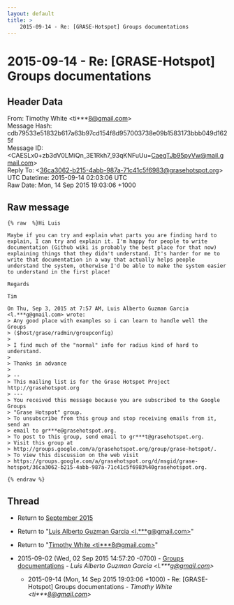 ```yaml
---
layout: default
title: >
    2015-09-14 - Re: [GRASE-Hotspot] Groups documentations
---
```


# 2015-09-14 - Re: [GRASE-Hotspot] Groups documentations

## Header Data

From: Timothy White \<ti***8@gmail.com\><br>
Message Hash: cdb79533e51832b617a63b97cd154f8d957003738e09b1583173bbb049d1625f<br>
Message ID: \<CAESLx0+zb3dV0LMiQn_3E1Rkh7_93qKNFuUu=CaegTJb95pyVw@mail.gmail.com\><br>
Reply To: \<36ca3062-b215-4abb-987a-71c41c5f6983@grasehotspot.org\><br>
UTC Datetime: 2015-09-14 02:03:06 UTC<br>
Raw Date: Mon, 14 Sep 2015 19:03:06 +1000<br>

## Raw message

```
{% raw  %}Hi Luis

Maybe if you can try and explain what parts you are finding hard to
explain, I can try and explain it. I'm happy for people to write
documentation (Github wiki is probably the best place for that now)
explaining things that they didn't understand. It's harder for me to
write that documentation in a way that actually helps people
understand the system, otherwise I'd be able to make the system easier
to understand in the first place!

Regards

Tim

On Thu, Sep 3, 2015 at 7:57 AM, Luis Alberto Guzman Garcia
<l.***g@gmail.com> wrote:
> Any good place with examples so i can learn to handle well the Groups
> ($host/grase/radmin/groupconfig)
>
> I find much of the "normal" info for radius kind of hard to understand.
>
> Thanks in advance
>
> --
> This mailing list is for the Grase Hotspot Project http://grasehotspot.org
> ---
> You received this message because you are subscribed to the Google Groups
> "Grase Hotspot" group.
> To unsubscribe from this group and stop receiving emails from it, send an
> email to gr***e@grasehotspot.org.
> To post to this group, send email to gr***t@grasehotspot.org.
> Visit this group at
> http://groups.google.com/a/grasehotspot.org/group/grase-hotspot/.
> To view this discussion on the web visit
> https://groups.google.com/a/grasehotspot.org/d/msgid/grase-hotspot/36ca3062-b215-4abb-987a-71c41c5f6983%40grasehotspot.org.

{% endraw %}
```

## Thread

+ Return to [September 2015](/archive/2015/09)

+ Return to "[Luis Alberto Guzman Garcia <l.***g<span>@</span>gmail.com>](/authors/l____g_at_gmail_com)"
+ Return to "[Timothy White <ti***8<span>@</span>gmail.com>](/authors/ti___8_at_gmail_com)"

+ 2015-09-02 (Wed, 02 Sep 2015 14:57:20 -0700) - [Groups documentations](/archive/2015/09/ce3dbc065e9ede6183fd1ac08c1f0239abc58d2f5c443b2c65bfdc0e5c559142) - _Luis Alberto Guzman Garcia \<l.***g@gmail.com\>_
  + 2015-09-14 (Mon, 14 Sep 2015 19:03:06 +1000) - Re: [GRASE-Hotspot] Groups documentations - _Timothy White \<ti***8@gmail.com\>_

